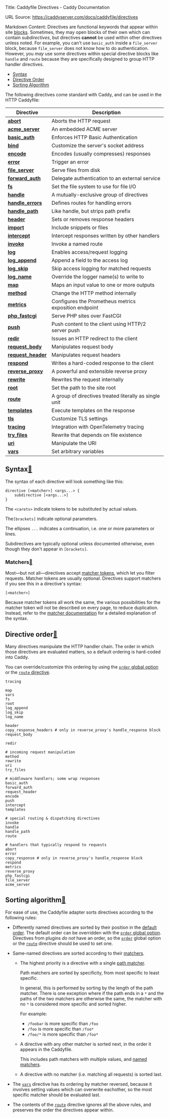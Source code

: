 Title: Caddyfile Directives - Caddy Documentation

URL Source: https://caddyserver.com/docs/caddyfile/directives

Markdown Content:
Directives are functional keywords that appear within site [blocks](https://caddyserver.com/docs/caddyfile/concepts#blocks). Sometimes, they may open blocks of their own which can contain _subdirectives_, but directives **cannot** be used within other directives unless noted. For example, you can't use `basic_auth` inside a `file_server` block, because `file_server` does not know how to do authentication. However, you _may_ use some directives within special directive blocks like `handle` and `route` because they are specifically designed to group HTTP handler directives.

*   [Syntax](https://caddyserver.com/docs/caddyfile/directives#syntax)
*   [Directive Order](https://caddyserver.com/docs/caddyfile/directives#directive-order)
*   [Sorting Algorithm](https://caddyserver.com/docs/caddyfile/directives#sorting-algorithm)

The following directives come standard with Caddy, and can be used in the HTTP Caddyfile:

| Directive | Description |
| --- | --- |
| **[abort](https://caddyserver.com/docs/caddyfile/directives/abort)** | Aborts the HTTP request |
| **[acme\_server](https://caddyserver.com/docs/caddyfile/directives/acme_server)** | An embedded ACME server |
| **[basic\_auth](https://caddyserver.com/docs/caddyfile/directives/basic_auth)** | Enforces HTTP Basic Authentication |
| **[bind](https://caddyserver.com/docs/caddyfile/directives/bind)** | Customize the server's socket address |
| **[encode](https://caddyserver.com/docs/caddyfile/directives/encode)** | Encodes (usually compresses) responses |
| **[error](https://caddyserver.com/docs/caddyfile/directives/error)** | Trigger an error |
| **[file\_server](https://caddyserver.com/docs/caddyfile/directives/file_server)** | Serve files from disk |
| **[forward\_auth](https://caddyserver.com/docs/caddyfile/directives/forward_auth)** | Delegate authentication to an external service |
| **[fs](https://caddyserver.com/docs/caddyfile/directives/fs)** | Set the file system to use for file I/O |
| **[handle](https://caddyserver.com/docs/caddyfile/directives/handle)** | A mutually-exclusive group of directives |
| **[handle\_errors](https://caddyserver.com/docs/caddyfile/directives/handle_errors)** | Defines routes for handling errors |
| **[handle\_path](https://caddyserver.com/docs/caddyfile/directives/handle_path)** | Like handle, but strips path prefix |
| **[header](https://caddyserver.com/docs/caddyfile/directives/header)** | Sets or removes response headers |
| **[import](https://caddyserver.com/docs/caddyfile/directives/import)** | Include snippets or files |
| **[intercept](https://caddyserver.com/docs/caddyfile/directives/intercept)** | Intercept responses written by other handlers |
| **[invoke](https://caddyserver.com/docs/caddyfile/directives/invoke)** | Invoke a named route |
| **[log](https://caddyserver.com/docs/caddyfile/directives/log)** | Enables access/request logging |
| **[log\_append](https://caddyserver.com/docs/caddyfile/directives/log_append)** | Append a field to the access log |
| **[log\_skip](https://caddyserver.com/docs/caddyfile/directives/log_skip)** | Skip access logging for matched requests |
| **[log\_name](https://caddyserver.com/docs/caddyfile/directives/log_name)** | Override the logger name(s) to write to |
| **[map](https://caddyserver.com/docs/caddyfile/directives/map)** | Maps an input value to one or more outputs |
| **[method](https://caddyserver.com/docs/caddyfile/directives/method)** | Change the HTTP method internally |
| **[metrics](https://caddyserver.com/docs/caddyfile/directives/metrics)** | Configures the Prometheus metrics exposition endpoint |
| **[php\_fastcgi](https://caddyserver.com/docs/caddyfile/directives/php_fastcgi)** | Serve PHP sites over FastCGI |
| **[push](https://caddyserver.com/docs/caddyfile/directives/push)** | Push content to the client using HTTP/2 server push |
| **[redir](https://caddyserver.com/docs/caddyfile/directives/redir)** | Issues an HTTP redirect to the client |
| **[request\_body](https://caddyserver.com/docs/caddyfile/directives/request_body)** | Manipulates request body |
| **[request\_header](https://caddyserver.com/docs/caddyfile/directives/request_header)** | Manipulates request headers |
| **[respond](https://caddyserver.com/docs/caddyfile/directives/respond)** | Writes a hard-coded response to the client |
| **[reverse\_proxy](https://caddyserver.com/docs/caddyfile/directives/reverse_proxy)** | A powerful and extensible reverse proxy |
| **[rewrite](https://caddyserver.com/docs/caddyfile/directives/rewrite)** | Rewrites the request internally |
| **[root](https://caddyserver.com/docs/caddyfile/directives/root)** | Set the path to the site root |
| **[route](https://caddyserver.com/docs/caddyfile/directives/route)** | A group of directives treated literally as single unit |
| **[templates](https://caddyserver.com/docs/caddyfile/directives/templates)** | Execute templates on the response |
| **[tls](https://caddyserver.com/docs/caddyfile/directives/tls)** | Customize TLS settings |
| **[tracing](https://caddyserver.com/docs/caddyfile/directives/tracing)** | Integration with OpenTelemetry tracing |
| **[try\_files](https://caddyserver.com/docs/caddyfile/directives/try_files)** | Rewrite that depends on file existence |
| **[uri](https://caddyserver.com/docs/caddyfile/directives/uri)** | Manipulate the URI |
| **[vars](https://caddyserver.com/docs/caddyfile/directives/vars)** | Set arbitrary variables |

Syntax[🔗](https://caddyserver.com/docs/caddyfile/directives#syntax "Direct link")
----------------------------------------------------------------------------------

The syntax of each directive will look something like this:

```
directive [<matcher>] <args...> {
	subdirective [<args...>]
}
```

The `<carets>` indicate tokens to be substituted by actual values.

The`[brackets]` indicate optional parameters.

The ellipses `...` indicates a continuation, i.e. one or more parameters or lines.

Subdirectives are typically optional unless documented otherwise, even though they don't appear in `[brackets]`.

### Matchers[🔗](https://caddyserver.com/docs/caddyfile/directives#matchers "Direct link")

Most—but not all—directives accept [matcher tokens](https://caddyserver.com/docs/caddyfile/matchers#syntax), which let you filter requests. Matcher tokens are usually optional. Directives support matchers if you see this in a directive's syntax:

```
[<matcher>]
```

Because matcher tokens all work the same, the various possibilities for the matcher token will not be described on every page, to reduce duplication. Instead, refer to the [matcher documentation](https://caddyserver.com/docs/caddyfile/matchers) for a detailed explanation of the syntax.

Directive order[🔗](https://caddyserver.com/docs/caddyfile/directives#directive-order "Direct link")
----------------------------------------------------------------------------------------------------

Many directives manipulate the HTTP handler chain. The order in which those directives are evaluated matters, so a default ordering is hard-coded into Caddy.

You can override/customize this ordering by using the [`order` global option](https://caddyserver.com/docs/caddyfile/options#order) or the [`route` directive](https://caddyserver.com/docs/caddyfile/directives/route).

```
tracing

map
vars
fs
root
log_append
log_skip
log_name

header
copy_response_headers # only in reverse_proxy's handle_response block
request_body

redir

# incoming request manipulation
method
rewrite
uri
try_files

# middleware handlers; some wrap responses
basic_auth
forward_auth
request_header
encode
push
intercept
templates

# special routing & dispatching directives
invoke
handle
handle_path
route

# handlers that typically respond to requests
abort
error
copy_response # only in reverse_proxy's handle_response block
respond
metrics
reverse_proxy
php_fastcgi
file_server
acme_server
```

Sorting algorithm[🔗](https://caddyserver.com/docs/caddyfile/directives#sorting-algorithm "Direct link")
--------------------------------------------------------------------------------------------------------

For ease of use, the Caddyfile adapter sorts directives according to the following rules:

*   Differently named directives are sorted by their position in the [default order](https://caddyserver.com/docs/caddyfile/directives#directive-order). The default order can be overridden with the [`order` global option](https://caddyserver.com/docs/caddyfile/options). Directives from plugins _do not_ have an order, so the [`order`](https://caddyserver.com/docs/caddyfile/options) global option or the [`route`](https://caddyserver.com/docs/caddyfile/directives/route) directive should be used to set one.
    
*   Same-named directives are sorted according to their [matchers](https://caddyserver.com/docs/caddyfile/matchers#syntax).
    
    *   The highest priority is a directive with a single [path matcher](https://caddyserver.com/docs/caddyfile/matchers#path-matchers).
        
        Path matchers are sorted by specificity, from most specific to least specific.
        
        In general, this is performed by sorting by the length of the path matcher. There is one exception where if the path ends in a `*` and the paths of the two matchers are otherwise the same, the matcher with no `*` is considered more specific and sorted higher.
        
        For example:
        
        *   `/foobar` is more specific than `/foo`
        *   `/foo` is more specific than `/foo*`
        *   `/foo/*` is more specific than `/foo*`
    *   A directive with any other matcher is sorted next, in the order it appears in the Caddyfile.
        
        This includes path matchers with multiple values, and [named matchers](https://caddyserver.com/docs/caddyfile/matchers#named-matchers).
        
    *   A directive with no matcher (i.e. matching all requests) is sorted last.
        
*   The [`vars`](https://caddyserver.com/docs/caddyfile/directives/vars) directive has its ordering by matcher reversed, because it involves setting values which can overwrite eachother, so the most specific matcher should be evaluated last.
    
*   The contents of the [`route`](https://caddyserver.com/docs/caddyfile/directives/route) directive ignores all the above rules, and preserves the order the directives appear within.
